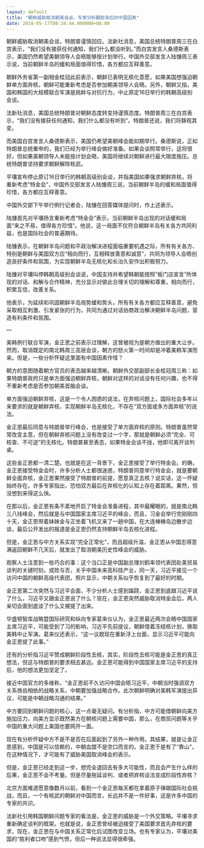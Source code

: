 ```yaml
---
layout: default
title: "朝鲜威胁取消朝美会谈，专家分析翻脸背后的中国因素"
date: 2018-05-17T08:34:44.000000+08:00
---
```


朝鲜威胁取消朝美会谈，特朗普谨慎回应。法新社消息，美国总统特朗普周三在白宫表示，“我们没有接获任何通知，我们什么都没听到。”而白宫发言人桑德斯表示，美国仍然希望美朝领导人会晤能够按计划举行。中国外交部发言人陆慷周三表示说，当前朝鲜半岛的缓和局面值得珍惜，各方都应互释善意。

朝鲜外务省第一副相金桂冠此前表示，朝鲜已表明无核化意愿，如果美国想强迫朝鲜单方面弃核，朝鲜可能重新考虑是否参加朝美领导人会晤。另外，朝鲜又指，美国和韩国的大规模联合军演是挑衅与对抗行为，中止原定16日举行的韩朝高级别会谈。

法新社消息，美国总统特朗普对朝鲜态度转变持谨慎态度。特朗普周三在白宫表示，“我们没有接获任何通知，我们什么都没有听到”。特朗普还说，我们将静观其变。

而美国白宫发言人桑德斯表示，美国仍希望美朝峰会能如期举行。桑德斯说，正如特朗普总统重申的，我们已经为举行峰会做好准备。如果会谈照常举行，这将很好。但如果美朝领导人未能按计划会晤，美国将继续对朝鲜进行最大限度施压。总统特朗普坚持要求朝鲜解除核武。

平壤宣布停止原订16日举行的韩朝高级别会谈，并指美国如果强求朝鲜弃核，将重新考虑“特金会”，中国外交部发言人陆慷周三说，当前朝鲜半岛的缓和局面值得珍惜，各方都应互释善意。

中国外交部下午举行例行记者会，陆慷在回答媒体提问时，作上述表示。

陆慷首先对平壤扬言重新考虑“特金会”表示，当前朝鲜半岛出现的对话缓和局面“来之不易，值得各方珍惜”。他说，这一局面不仅符合朝鲜半岛有关各方共同利益，也是国际社会的普遍期待。

陆慷表示，在朝鲜半岛问题和平政治解决进程面临重要机遇之际，所有有关各方、特别是朝鲜与美国双方应“相向而行，互相释放善意和诚意”，共同为领导人会晤创造良好条件和氛围，为实现朝鲜半岛无核化和长治久安作出积极努力。

陆慷对平壤叫停韩朝高级别会谈说，中国支持并希望韩朝能按照“板门店宣言”所体现的对话、和解与合作精神，充分显示对彼此合理关切的理解和尊重，相向而行，积累互信，改善关系。

他表示，为延续和巩固朝鲜半岛局势缓和势头，所有有关各方都应互释善意，避免采取相互刺激、引发紧张的行为，共同为通过对话协商政治解决朝鲜半岛问题，营造有利条件和氛围。

—

美韩例行联合军演，金正恩之前表示过理解，这曾被视为是朝方做出的重大让步。然而，取消既定的南北韩周三高层会谈，朝方的怒火第一时间却是冲着美韩军演而来。但是，一些分析怀疑这里面有中国因素作怪？

朝方的意图随着朝方官员的表态越来越清晰。朝鲜外交部副部长金桂冠周三称：如果特朗普政府只是单方面强迫朝鲜弃核，朝鲜对这样的对话没有任何兴趣，也不得不重新考虑是否参加朝美首脑会谈。

单方面强迫朝鲜弃核，这是一个令人困惑的说法，在弃核问题上，国际社会多年以来要求的就是朝鲜弃核，实现朝鲜半岛无核化，不存在“双方面或多方面弃核”的说法。

金正恩最后同意与特朗普举行峰会，也是接受了单方面弃核的原则。特朗普虽然常常改变主意，但在朝鲜弃核问题上没有改变过一个字，那就是朝鲜必须“完全、可核查、不可逆”的无核化。特朗普甚至表态，如果特金会谈不拢，他即可离开谈判桌。

这些金正恩都一清二楚。也就是在这一背景下，金正恩接受了举行特金会。的确，金正恩接受特金会时，许多分析人士都很迷惑，特朗普同意举行特金会，就是要朝鲜全面弃核，金正恩果然接受了特朗普的前提，愿意真正去核？说实话，这一怀疑始终存在。许多专家指出，恐怕双方最后在弃核化的认知上存在着距离。果然，但没想到来得这么快。

在那以后，金正恩有条不紊地开启了特金会准备进程，其中最耀眼的，就是南北韩三八线峰会，然后就是与中国国家主席习近平的峰会，而且，习金会举行完刚刚四十天，金正恩带着妹妹金与正坐着飞机又来了一趟中国，在大连棒棰岛边散步边谈，最后公开发出的报道是金正恩仍然支持朝鲜半岛去核化进程。

但是，金正恩与中方关系实现“完全正常化”，而且超级升温，金正恩从中国志得意满返回朝鲜不几天后，就发出了取消朝美历史性峰会的威胁。

观察人士注意到一些巧合的事：这个当口正是中国副总理刘鹤率领代表团赴美贸易谈判的关键时刻，成败与否，关乎中国未来高科技产业，同一天，习近平接见一个访问中国的朝鲜高级代表团，照片显示，中朝关系似乎恢复到了最好的时期。

金正恩第二次突然与习近平会面，不少分析人士感到蹊跷，金正恩到底跟习近平说了什么，习近平又跟金正恩说了什么？现在，金正恩突然威胁取消特金会后，两人亲切会面到底谈了什么又被提了出来。

华盛顿智库战略暨国际研究和纵向专家葛来仪认为，金正恩最近两次会晤中国国家主席习近平，可能受到了习的影响，习近平先前提议，朝鲜借着冻结核计划，换取美韩中止军演。葛来仪还表示，“这一议题现在重新浮上台面，显示习近平可能向金正恩提了此事。”

还有的分析指习近平赞成朝鲜阶段性去核，其实，阶段性去核可能是金正恩的真正想法，但这与特朗普的要求相去甚远。金正恩可能得到中国国家主席习近平的支持后，他的想法更加坚定了。

接近中国官方的多维称，“金正恩前不久访问中国会晤习近平，中朝当时强调双方关系唇齿相依的战略关系，中朝要加强战略合作。此次朝鲜明确对美韩军演提出异议，可能是中朝战略沟通的结果。”

中方要回到朝鲜问题的核心，这一点毫无疑问。有分析指，中方可能借朝鲜向美方施加压力，向美方显示既然美方在朝核问题上需要中国，那么，在商贸问题等关乎中国的重大问题上美国也要网开一面。

现在有分析怀疑中方不是不是否在后面起到了另外一种作用。其结果，就是让金正恩感到，中国是可以信赖的，中朝血盟不是空口而言的。金正恩于是有了“靠山”，在这种情况下，才可能有了威胁美国取消峰会的表示。

但是，金正恩已经走到这一步，想完全退回去有多大可能性，而且会产生什么样的后果，金正恩不会不考量。但是尽量拖延谈判、或者把弃核设法变成阶段性弃核？

北京方面难道愿意像数月以前，看到一个金正恩每天都在拿着原子弹跟国际社会挑战，而且，一个有核武的朝鲜对中国而言，长远并不是一件好事，这是许多中国的专家的共识。

法新社引用韩国朝鲜问题专家的看法是，金正恩的威胁是一个外交策略。平壤寻求重新确定谈判的框架。也就是说，金正恩曾经被迫接受了美国要求首先弃核的要求，现在，金正恩在与中国关系正常化后试图改变立场。也有专家认为，平壤对美国的“胜利者口吻”感到气愤，但后一种说法显得很牵强。

